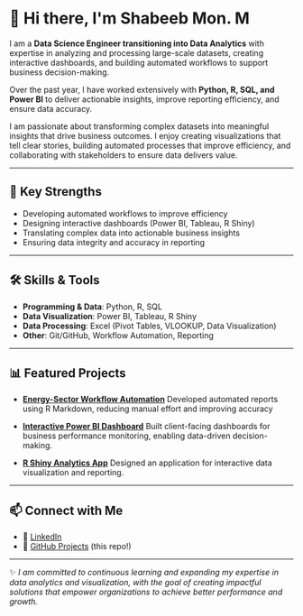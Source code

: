 # 👋 Hi there, I'm **Shabeeb Mon. M**

I am a **Data Science Engineer transitioning into Data Analytics** with expertise in analyzing and processing large-scale datasets, creating interactive dashboards, and building automated workflows to support business decision-making.

Over the past year, I have worked extensively with **Python, R, SQL, and Power BI** to deliver actionable insights, improve reporting efficiency, and ensure data accuracy.

I am passionate about transforming complex datasets into meaningful insights that drive business outcomes. I enjoy creating visualizations that tell clear stories, building automated processes that improve efficiency, and collaborating with stakeholders to ensure data delivers value.

---

## 🔑 Key Strengths

* Developing automated workflows to improve efficiency
* Designing interactive dashboards (Power BI, Tableau, R Shiny)
* Translating complex data into actionable business insights
* Ensuring data integrity and accuracy in reporting

---

## 🛠️ Skills & Tools

* **Programming & Data**: Python, R, SQL
* **Data Visualization**: Power BI, Tableau, R Shiny
* **Data Processing**: Excel (Pivot Tables, VLOOKUP, Data Visualization)
* **Other**: Git/GitHub, Workflow Automation, Reporting

---

## 📊 Featured Projects

* **[Energy-Sector Workflow Automation](#)**
  Developed automated reports using R Markdown, reducing manual effort and improving accuracy

* **[Interactive Power BI Dashboard](#)**
  Built client-facing dashboards for business performance monitoring, enabling data-driven decision-making.

* **[R Shiny Analytics App](#)**
  Designed an application for interactive data visualization and reporting.

---

## 📫 Connect with Me

* 💼 [LinkedIn](https://www.linkedin.com/in/shabeeb-m-600629225/)
* 📂 [GitHub Projects](https://github.com/) (this repo!)

---

✨ *I am committed to continuous learning and expanding my expertise in data analytics and visualization, with the goal of creating impactful solutions that empower organizations to achieve better performance and growth.*

